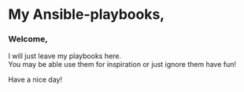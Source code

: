 # My Ansible-playbooks,

### Welcome,
I will just leave my playbooks here. <br/>
You may be able use them for inspiration or just ignore them have fun!
<br/>

Have a nice day!
